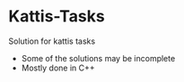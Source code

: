 # Kattis-Tasks
Solution for kattis tasks
- Some of the solutions may be incomplete
- Mostly done in C++
